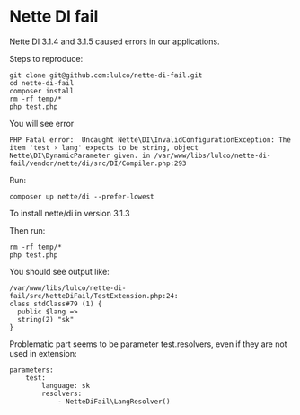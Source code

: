 # Nette DI fail

Nette DI 3.1.4 and 3.1.5 caused errors in our applications.

Steps to reproduce:

```shell
git clone git@github.com:lulco/nette-di-fail.git
cd nette-di-fail
composer install
rm -rf temp/*
php test.php
```

You will see error
```
PHP Fatal error:  Uncaught Nette\DI\InvalidConfigurationException: The item 'test › lang' expects to be string, object Nette\DI\DynamicParameter given. in /var/www/libs/lulco/nette-di-fail/vendor/nette/di/src/DI/Compiler.php:293
```

Run:
```shell
composer up nette/di --prefer-lowest
```

To install nette/di in version 3.1.3

Then run:
```shell
rm -rf temp/*
php test.php
```

You should see output like:
```
/var/www/libs/lulco/nette-di-fail/src/NetteDiFail/TestExtension.php:24:
class stdClass#79 (1) {
  public $lang =>
  string(2) "sk"
}
```

Problematic part seems to be parameter test.resolvers, even if they are not used in extension:
```neon
parameters:
    test:
        language: sk
        resolvers:
            - NetteDiFail\LangResolver()

```
